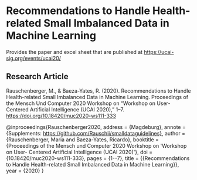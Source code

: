 # Recommendations to Handle Health-related Small Imbalanced Data in Machine Learning
Provides the paper and excel sheet that are published at https://ucai-sig.org/events/ucai20/ 

## Research Article 
Rauschenberger, M., & Baeza-Yates, R. (2020). Recommendations to Handle Health-related Small Imbalanced Data in Machine Learning. Proceedings of the Mensch Und Computer 2020 Workshop on “Workshop on User- Centered Artificial Intelligence (UCAI 2020),” 1–7. https://doi.org/10.18420/muc2020-ws111-333

@inproceedings{Rauschenberger2020,
address = {Magdeburg},
annote = {Supplements: https://github.com/Rauschii/smalldataguidelines},
author = {Rauschenberger, Maria and Baeza-Yates, Ricardo},
booktitle = {Proceedings of the Mensch und Computer 2020 Workshop on 'Workshop on User- Centered Artificial Intelligence (UCAI 2020)'},
doi = {10.18420/muc2020-ws111-333},
pages = {1--7},
title = {{Recommendations to Handle Health-related Small Imbalanced Data in Machine Learning}},
year = {2020}
}
